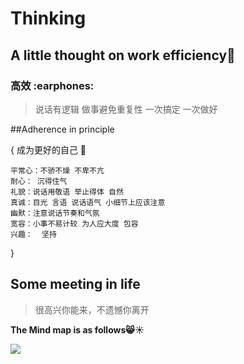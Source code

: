 # Thinking

## A little thought on work efficiency:post_office:

### **高效** ​:earphones:​

>说话有逻辑 做事避免重复性 一次搞定 一次做好

##Adherence in principle

{   成为更好的自己 ​:jack_o_lantern:​
```
平常心：不骄不燥 不卑不亢
耐心： 沉得住气 
礼貌：说话用敬语 举止得体 自然
真诚：目光 言语 说话语气 小细节上应该注意
幽默：注意说话节奏和气氛
宽容：小事不易计较 为人应大度 包容
兴趣：  坚持 
```
}

## Some meeting in life

>很高兴你能来，不遗憾你离开

**The Mind map is as follows:smile_cat::sunny:**

![](http://oy3mfxixl.bkt.clouddn.com/201801031707_266.png)

